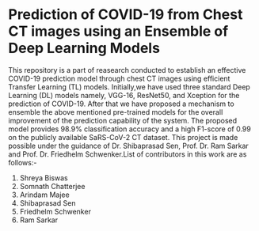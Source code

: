 # Prediction of COVID-19 from Chest CT images using an Ensemble of Deep Learning Models

This repository is a part of reasearch conducted to establish an effective COVID-19 prediction model through chest CT images using efficient Transfer Learning (TL) models. Initially,we have used three standard Deep Learning (DL) models namely, VGG-16, ResNet50, and Xception for the prediction of COVID-19. After that we have proposed a mechanism to ensemble the above mentioned pre-trained models for the overall improvement of the prediction capability of the system. The proposed model provides 98.9% classification accuracy and a high F1-score of 0.99 on the publicly available SaRS-CoV-2 CT dataset. This project is made possible under the guidance of Dr. Shibaprasad Sen, Prof. Dr. Ram Sarkar and Prof. Dr. Friedhelm Schwenker.List of contributors in this work are as follows:-

1. Shreya Biswas
2. Somnath Chatterjee
3. Arindam Majee
4. Shibaprasad Sen
5. Friedhelm Schwenker
6. Ram Sarkar
